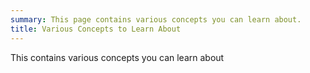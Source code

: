 ```yaml
---
summary: This page contains various concepts you can learn about.
title: Various Concepts to Learn About
---
```


This contains various concepts you can learn about